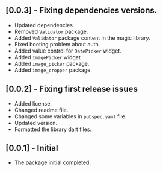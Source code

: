 ## [0.0.3] - Fixing dependencies versions.

- Updated dependencies.
- Removed `Validator` package.
- Added `Validator` package content in the magic library.
- Fixed booting problem about auth.
- Added value control for `DatePicker` widget.
- Added `ImagePicker` widget.
- Added `image_picker` package.
- Added `image_cropper` package.

## [0.0.2] - Fixing first release issues

- Added license.
- Changed readme file.
- Changed some variables in `pubspec.yaml` file.
- Updated version.
- Formatted the library dart files.

## [0.0.1] - Initial

- The package initial completed.
